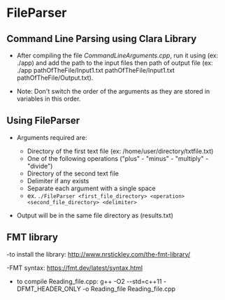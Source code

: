 # FileParser

## Command Line Parsing using Clara Library

- After compiling the file *CommandLineArguments.cpp*, run it using (ex: ./app) and add the path to the input files then path of output file (ex: ./app   pathOfTheFile/Input1.txt  pathOfTheFile/Input1.txt   pathOfTheFile/Output.txt).

- Note: Don't switch the order of the arguments as they are stored in variables in this order.

## Using FileParser

- Arguments required are:

  - Directory of the first text file (ex: /home/user/directory/txtfile.txt)
  - One of the following operations ("plus" - "minus" - "multiply" - "divide")
  - Directory of the second text file
  - Delimiter if any exists
  - Separate each argument with a single space
  - ex. `./FileParser <first_file_directory> <operation> <second_file_directory> <delimiter>`

- Output will be in the same file directory as (results.txt)

## FMT library

-to install the library:
<http://www.nrstickley.com/the-fmt-library/>

-FMT syntax:
<https://fmt.dev/latest/syntax.html>

- to compile Reading_file.cpp:
g++ -O2 --std=c++11 -DFMT_HEADER_ONLY -o Reading_file Reading_file.cpp
